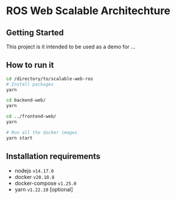 # ROS Web Scalable Architechture

## Getting Started
This project is it intended to be used as a demo for ...
## How to run it
```bash
cd /directory/to/scalable-web-ros
# Install packages
yarn

cd backend-web/
yarn 

cd ../frontend-web/
yarn

# Run all the docker images
yarn start
```

## Installation requirements
- nodejs `v14.17.0`
- docker `v20.10.8`
- docker-compose `v1.25.0`
- yarn `v1.22.10` [optional]